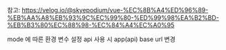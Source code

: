 참고: https://velog.io/@skyepodium/vue-%EC%8B%A4%ED%96%89-%EB%AA%A8%EB%93%9C%EC%99%80-%ED%99%98%EA%B2%BD-%EB%B3%80%EC%88%98-%EC%84%A4%EC%A0%95

mode 에 따른 환경 변수 설정
api 사용 시 app(api) base url 변경